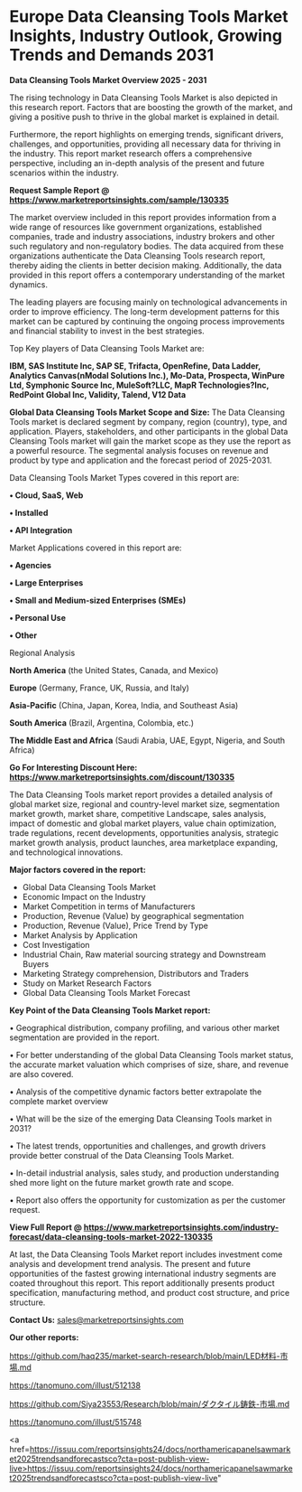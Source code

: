 # Europe Data Cleansing Tools Market Insights, Industry Outlook, Growing Trends and Demands 2031

<Strong> Data Cleansing Tools Market Overview 2025 - 2031</strong>

The rising technology in Data Cleansing Tools Market is also depicted in this research report. Factors that are boosting the growth of the market, and giving a positive push to thrive in the global market is explained in detail.

Furthermore, the report highlights on emerging trends, significant drivers, challenges, and opportunities, providing all necessary data for thriving in the industry. This report market research offers a comprehensive perspective, including an in-depth analysis of the present and future scenarios within the industry.

<strong>Request Sample Report @ <a href=https://www.marketreportsinsights.com/sample/130335>https://www.marketreportsinsights.com/sample/130335</a></strong>

The market overview included in this report provides information from a wide range of resources like government organizations, established companies, trade and industry associations, industry brokers and other such regulatory and non-regulatory bodies. The data acquired from these organizations authenticate the Data Cleansing Tools research report, thereby aiding the clients in better decision making. Additionally, the data provided in this report offers a contemporary understanding of the market dynamics.

The leading players are focusing mainly on technological advancements in order to improve efficiency. The long-term development patterns for this market can be captured by continuing the ongoing process improvements and financial stability to invest in the best strategies.

Top Key players of Data Cleansing Tools Market are:

<strong>IBM, SAS Institute Inc, SAP SE, Trifacta, OpenRefine, Data Ladder, Analytics Canvas(nModal Solutions Inc.), Mo-Data, Prospecta, WinPure Ltd, Symphonic Source Inc, MuleSoft?LLC, MapR Technologies?Inc, RedPoint Global Inc, Validity, Talend, V12 Data</strong>

<strong><b>Global Data Cleansing Tools Market Scope and Size:</b></strong>
The Data Cleansing Tools market is declared segment by company, region (country), type, and application. Players, stakeholders, and other participants in the global Data Cleansing Tools market will gain the market scope as they use the report as a powerful resource. The segmental analysis focuses on revenue and product by type and application and the forecast period of 2025-2031.

Data Cleansing Tools Market Types covered in this report are:

<strong>• Cloud, SaaS, Web

• Installed

• API Integration</strong>

Market Applications covered in this report are:

<strong>• Agencies

• Large Enterprises

• Small and Medium-sized Enterprises (SMEs)

• Personal Use

• Other</strong> 

Regional Analysis

<strong>North America</strong> (the United States, Canada, and Mexico)

<strong>Europe</strong> (Germany, France, UK, Russia, and Italy)

<strong>Asia-Pacific</strong> (China, Japan, Korea, India, and Southeast Asia)

<strong>South America</strong> (Brazil, Argentina, Colombia, etc.)

<strong>The Middle East and Africa</strong> (Saudi Arabia, UAE, Egypt, Nigeria, and South Africa)

<strong>Go For Interesting Discount Here: <a href=https://www.marketreportsinsights.com/discount/130335>https://www.marketreportsinsights.com/discount/130335</a></strong>

The Data Cleansing Tools market report provides a detailed analysis of global market size, regional and country-level market size, segmentation market growth, market share, competitive Landscape, sales analysis, impact of domestic and global market players, value chain optimization, trade regulations, recent developments, opportunities analysis, strategic market growth analysis, product launches, area marketplace expanding, and technological innovations.

<strong><b>Major factors covered in the report:</b></strong>
<ul>
  <li>Global Data Cleansing Tools Market </li>
  <li>Economic Impact on the Industry</li>
  <li>Market Competition in terms of Manufacturers</li>
  <li>Production, Revenue (Value) by geographical segmentation</li>
  <li>Production, Revenue (Value), Price Trend by Type</li>
  <li>Market Analysis by Application</li>
  <li>Cost Investigation</li>
  <li>Industrial Chain, Raw material sourcing strategy and Downstream Buyers</li>
  <li>Marketing Strategy comprehension, Distributors and Traders</li>
  <li>Study on Market Research Factors</li>
  <li>Global Data Cleansing Tools Market Forecast</li>
</ul>

<strong><b>Key Point of the Data Cleansing Tools Market report:</b></strong>

• Geographical distribution, company profiling, and various other market segmentation are provided in the report.

• For better understanding of the global Data Cleansing Tools market status, the accurate market valuation which comprises of size, share, and revenue are also covered.

• Analysis of the competitive dynamic factors better extrapolate the complete market overview

• What will be the size of the emerging Data Cleansing Tools market in 2031?

• The latest trends, opportunities and challenges, and growth drivers provide better construal of the Data Cleansing Tools Market.

• In-detail industrial analysis, sales study, and production understanding shed more light on the future market growth rate and scope.

• Report also offers the opportunity for customization as per the customer request.

<strong><b>View Full Report @ <a href=https://www.marketreportsinsights.com/industry-forecast/data-cleansing-tools-market-2022-130335>https://www.marketreportsinsights.com/industry-forecast/data-cleansing-tools-market-2022-130335</a></b></strong>


At last, the Data Cleansing Tools Market report includes investment come analysis and development trend analysis. The present and future opportunities of the fastest growing international industry segments are coated throughout this report. This report additionally presents product specification, manufacturing method, and product cost structure, and price structure.

<strong>Contact Us:</strong>
sales@marketreportsinsights.com

<strong>Our other reports:</strong>

<a href=https://github.com/haq235/market-search-research/blob/main/LED材料-市場.md>https://github.com/haq235/market-search-research/blob/main/LED材料-市場.md</a>

<a href=https://tanomuno.com/illust/512138>https://tanomuno.com/illust/512138</a>

<a href=https://github.com/Siya23553/Research/blob/main/ダクタイル鋳鉄-市場.md>https://github.com/Siya23553/Research/blob/main/ダクタイル鋳鉄-市場.md</a>

<a href=https://tanomuno.com/illust/515748>https://tanomuno.com/illust/515748</a>

<a href=https://issuu.com/reportsinsights24/docs/northamericapanelsawmarket2025trendsandforecastsco?cta=post-publish-view-live>https://issuu.com/reportsinsights24/docs/northamericapanelsawmarket2025trendsandforecastsco?cta=post-publish-view-live</a>"
